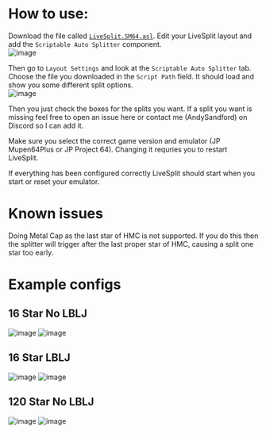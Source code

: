 # How to use:  
Download the file called [`LiveSplit.SM64.asl`](https://github.com/andysandford/sm64-livesplit-autosplitter/releases/download/v1/LiveSplit.SM64.asl). Edit your LiveSplit layout and add the `Scriptable Auto Splitter` component.  
![image](https://user-images.githubusercontent.com/93740337/140424715-53cea1e5-8a96-4573-922e-bf0e6dccd39b.png)  

Then go to `Layout Settings` and look at the `Scriptable Auto Splitter` tab.
Choose the file you downloaded in the `Script Path` field. It should load and show you some different split options.  
![image](https://user-images.githubusercontent.com/93740337/140611218-e0df1e70-bdbc-4210-a250-88710c9cc6bf.png)  

Then you just check the boxes for the splits you want. If a split you want is missing feel free to open an issue here or contact me (AndySandford) on Discord so I can add it.

Make sure you select the correct game version and emulator (JP Mupen64Plus or JP Project 64). Changing it requries you to restart LiveSplit.

If everything has been configured correctly LiveSplit should start when you start or reset your emulator.

# Known issues
Doing Metal Cap as the last star of HMC is not supported. If you do this then the splitter will trigger after the last proper star of HMC, causing a split one star too early.

# Example configs
## 16 Star No LBLJ
![image](https://user-images.githubusercontent.com/93740337/140610599-b6e1af1d-a660-432c-b458-5a6a1910c54f.png)
![image](https://user-images.githubusercontent.com/93740337/140610533-80ab2ba2-acc3-4bca-abfd-92ff8c8c87fe.png)

## 16 Star LBLJ
![image](https://user-images.githubusercontent.com/93740337/140610687-a99dfa21-d8a3-408a-9c08-6998235c5276.png)
![image](https://user-images.githubusercontent.com/93740337/140610660-d1bfe335-eabd-4812-91ec-80de64a46dfb.png)

## 120 Star No LBLJ
![image](https://user-images.githubusercontent.com/93740337/140610848-1e073741-1bbe-4f02-8738-b60b4229662a.png)
![image](https://user-images.githubusercontent.com/93740337/140610792-a845726a-737b-467b-bbb7-04a2c6bb4218.png)
